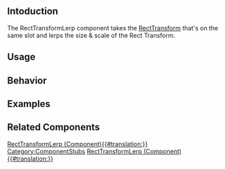 <languages></languages> <translate>

## Intoduction

The RectTransformLerp component takes the
[RectTransform](RectTransform_(Component) "wikilink") that's on the same
slot and lerps the size & scale of the Rect Transform.

## Usage

## Behavior

## Examples

## Related Components

</translate>

[RectTransformLerp
(Component){{#translation:}}](Category:Components{{#translation:}} "wikilink")
[Category:ComponentStubs](Category:ComponentStubs "wikilink")
[RectTransformLerp
(Component){{#translation:}}](Category:Components:UIX:Utility{{#translation:}} "wikilink")